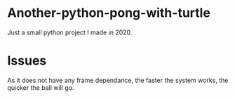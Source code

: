 # Another-python-pong-with-turtle
Just a small python project I made in 2020. 

# Issues
As it does not have any frame dependance, the faster the system works, the quicker the ball will go.
